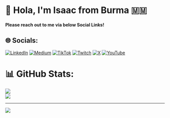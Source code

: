 # 👋 Hola, I'm Isaac from Burma 🇲🇲 

#### Please reach out to me via below Social Links!


## 🌐 Socials:
[![LinkedIn](https://img.shields.io/badge/LinkedIn-%230077B5.svg?logo=linkedin&logoColor=white)](https://linkedin.com/in/isaac-talb) [![Medium](https://img.shields.io/badge/Medium-12100E?logo=medium&logoColor=white)](https://medium.com/@isaactalb) [![TikTok](https://img.shields.io/badge/TikTok-%23000000.svg?logo=TikTok&logoColor=white)](https://tiktok.com/@isaac.talb) [![Twitch](https://img.shields.io/badge/Twitch-%239146FF.svg?logo=Twitch&logoColor=white)](https://twitch.tv/isaactalb) [![X](https://img.shields.io/badge/X-black.svg?logo=X&logoColor=white)](https://x.com/IsaacTalb) [![YouTube](https://img.shields.io/badge/YouTube-%23FF0000.svg?logo=YouTube&logoColor=white)](https://youtube.com/@https://www.youtube.com/channel/UCLVg5X-Xfe75KgDfJvi7XCQ) 

# 📊 GitHub Stats:
![](https://github-readme-streak-stats.herokuapp.com/?user=IsaacTalb&theme=dark&hide_border=false)<br/>
![](https://github-readme-stats.vercel.app/api/top-langs/?username=IsaacTalb&theme=dark&hide_border=false&include_all_commits=true&count_private=true&layout=compact)


---
[![](https://visitcount.itsvg.in/api?id=IsaacTalb&icon=0&color=0)](https://visitcount.itsvg.in)
